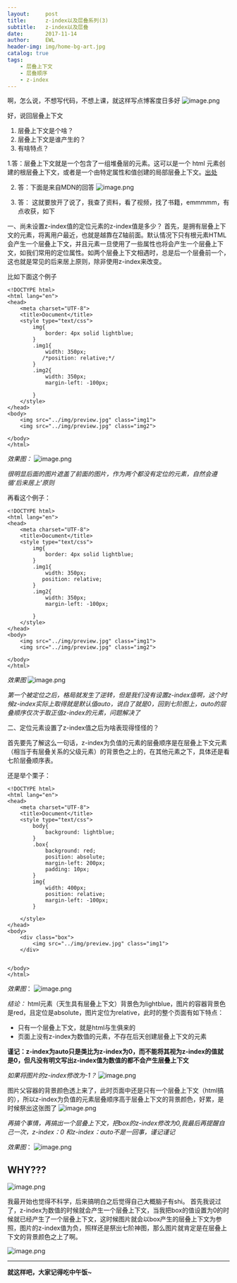 ```yaml
---
layout:     post
title:      z-index以及层叠系列(3)
subtitle:   z-index以及层叠
date:       2017-11-14
author:     EWL
header-img: img/home-bg-art.jpg
catalog: true
tags:
    - 层叠上下文 
    - 层叠顺序  
    - z-index   
---
```


啊，怎么说，不想写代码，不想上课，就这样写点博客度日多好
![image.png](http://upload-images.jianshu.io/upload_images/7930564-8630740cddb5b262.png?imageMogr2/auto-orient/strip%7CimageView2/2/w/1240)

好，说回层叠上下文
1. 层叠上下文是个啥？
2. 层叠上下文是谁产生的？
3. 有啥特点？

1.答：层叠上下文就是一个包含了一组堆叠层的元素。这可以是一个 html 元素创建的根层叠上下文，或者是一个由特定属性和值创建的局部层叠上下文。[出处](http://web.jobbole.com/84915/)

2. 答：下面是来自MDN的回答
![image.png](http://upload-images.jianshu.io/upload_images/7930564-a5b664906664b4ba.png?imageMogr2/auto-orient/strip%7CimageView2/2/w/1240)

3. 答： 这就要放开了说了，我查了资料，看了视频，找了书籍，emmmmm，有点收获，如下


一、尚未设置z-index值的定位元素的z-index值是多少？
首先，是拥有层叠上下文的元素，将离用户最近，也就是越靠在Z轴前面。默认情况下只有根元素HTML会产生一个层叠上下文，并且元素一旦使用了一些属性也将会产生一个层叠上下文，如我们常用的定位属性。如两个层叠上下文相遇时，总是后一个层叠前一个，这也就是常见的后来居上原则，除非使用z-index来改变。

比如下面这个例子
```
<!DOCTYPE html>
<html lang="en">
<head>
    <meta charset="UTF-8">
    <title>Document</title>
    <style type="text/css">
        img{
            border: 4px solid lightblue;
        }
        .img1{
            width: 350px;
           /*position: relative;*/
        }
        .img2{
            width: 350px;   
            margin-left: -100px;         
            
        }
    </style>
</head>
<body>
    <img src="../img/preview.jpg" class="img1">
    <img src="../img/preview.jpg" class="img2">
    
</body>
</html>
```
*效果图：*
![image.png](http://upload-images.jianshu.io/upload_images/7930564-2ba680423ba927e2.png?imageMogr2/auto-orient/strip%7CimageView2/2/w/1240)

*很明显后面的图片遮盖了前面的图片，作为两个都没有定位的元素，自然会遵循‘后来居上’原则*

再看这个例子：
```
<!DOCTYPE html>
<html lang="en">
<head>
    <meta charset="UTF-8">
    <title>Document</title>
    <style type="text/css">
        img{
            border: 4px solid lightblue;
        }
        .img1{
            width: 350px;
           position: relative;
        }
        .img2{
            width: 350px;   
            margin-left: -100px;         
            
        }
    </style>
</head>
<body>
    <img src="../img/preview.jpg" class="img1">
    <img src="../img/preview.jpg" class="img2">
    
</body>
</html>
```

*效果图*
![image.png](http://upload-images.jianshu.io/upload_images/7930564-07d9f3790797263b.png?imageMogr2/auto-orient/strip%7CimageView2/2/w/1240)

*第一个被定位之后，格局就发生了逆转，但是我们没有设置z-index值啊，这个时候z-index实际上取得就是默认值auto，说白了就是0，回到七阶图上，auto的层叠顺序仅次于取正值z-index的元素，问题解决了*

二、定位元素设置了z-index值之后为啥表现得怪怪的？

首先要先了解这么一句话，z-index为负值的元素的层叠顺序是在层叠上下文元素（相当于有层叠关系的父级元素）的背景色之上的，在其他元素之下，具体还是看七阶层叠顺序表。

还是举个栗子：

```
<!DOCTYPE html>
<html lang="en">
<head>
    <meta charset="UTF-8">
    <title>Document</title>
    <style type="text/css">
        body{
            background: lightblue;
        }
        .box{
            background: red;
            position: absolute;
            margin-left: 200px;
            padding: 10px;
        }
        img{
            width: 400px;
            position: relative;
            margin-left: -100px;
        }
        
    </style>
</head>
<body>
    <div class="box">
        <img src="../img/preview.jpg" class="img1">
    </div>
    
    
</body>
</html>
```

*效果图*：
![image.png](http://upload-images.jianshu.io/upload_images/7930564-d81e997a1f0c083a.png?imageMogr2/auto-orient/strip%7CimageView2/2/w/1240)

*结论：*
html元素（天生具有层叠上下文）背景色为lightblue，图片的容器背景色是red，且定位是absolute，图片定位为relative，此时的整个页面有如下特点：
* 只有一个层叠上下文，就是html与生俱来的
* 页面上没有z-index为数值的元素，不存在后天创建层叠上下文的元素


**谨记：z-index为auto只是类比为z-index为0，而不能将其视为z-index的值就是0，但凡没有明文写出z-index值为数值的都不会产生层叠上下文**

*如果将图片的z-index修改为-1？*
![image.png](http://upload-images.jianshu.io/upload_images/7930564-8f704557dac9da0e.png?imageMogr2/auto-orient/strip%7CimageView2/2/w/1240)

图片父容器的背景颜色透上来了，此时页面中还是只有一个层叠上下文（html搞的），所以z-index为负值的元素层叠顺序高于层叠上下文的背景颜色，好累，是时候祭出这张图了
![image.png](http://upload-images.jianshu.io/upload_images/7930564-cd25e751bff1179a.png?imageMogr2/auto-orient/strip%7CimageView2/2/w/1240)

*再搞个事情，再搞出一个层叠上下文，把box的z-index修改为0,我最后再提醒自己一次，z-index：0 和z-index：auto不是一回事，谨记谨记*

*效果图*：
![image.png](http://upload-images.jianshu.io/upload_images/7930564-a5f842029deb5433.png?imageMogr2/auto-orient/strip%7CimageView2/2/w/1240)
##   WHY???
![image.png](http://upload-images.jianshu.io/upload_images/7930564-69d7b73a76947fda.png?imageMogr2/auto-orient/strip%7CimageView2/2/w/1240)

我最开始也觉得不科学，后来搞明白之后觉得自己大概脑子有shi。
首先我说过了，z-index为数值的时候就会产生一个层叠上下文，当我把box的值设置为0的时候就已经产生了一个层叠上下文，这时候图片就会以box产生的层叠上下文为参照，图片的z-index值为负，照样还是祭出七阶神图，那么图片就肯定是在层叠上下文的背景颜色之上了啊。

![image.png](http://upload-images.jianshu.io/upload_images/7930564-cd25e751bff1179a.png?imageMogr2/auto-orient/strip%7CimageView2/2/w/1240)

****

**就这样吧，大家记得吃中午饭~**


